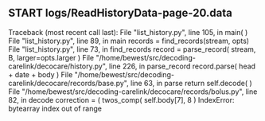 ## START logs/ReadHistoryData-page-20.data
Traceback (most recent call last):
  File "list_history.py", line 105, in <module>
    main( )
  File "list_history.py", line 89, in main
    records = find_records(stream, opts)
  File "list_history.py", line 73, in find_records
    record = parse_record( stream, B, larger=opts.larger )
  File "/home/bewest/src/decoding-carelink/decocare/history.py", line 226, in parse_record
    record.parse( head + date + body )
  File "/home/bewest/src/decoding-carelink/decocare/records/base.py", line 63, in parse
    return self.decode( )
  File "/home/bewest/src/decoding-carelink/decocare/records/bolus.py", line 82, in decode
    correction = ( twos_comp( self.body[7], 8 )
IndexError: bytearray index out of range
